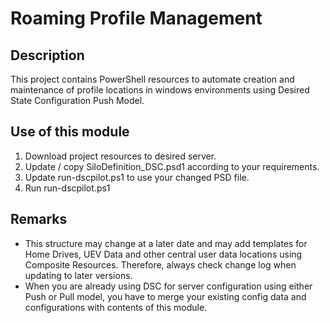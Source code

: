# Roaming Profile Management

## Description

This project contains PowerShell resources to automate creation and maintenance of profile locations in windows environments using Desired State Configuration Push Model.

## Use of this module
1. Download project resources to desired server.
2. Update / copy SiloDefinition_DSC.psd1 according to your requirements.
3. Update run-dscpilot.ps1 to use your changed PSD file.
4. Run run-dscpilot.ps1

## Remarks
* This structure may change at a later date and may add templates for Home Drives, UEV Data and other central user data locations using Composite Resources. Therefore, always check change log when updating to later versions.
* When you are already using DSC for server configuration using either Push or Pull model, you have to merge your existing config data and configurations with contents of this module.